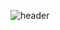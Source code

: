 ![header](https://capsule-render.vercel.app/api?type=venom&height=350&text=Gyubin%20Lee&&color=0:EA3258,100:ED4360&fontColor=030020&fontSize=80&animation=twinkling&stroke=C32829&strokeWidth=2")


